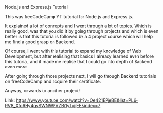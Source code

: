 Node.js and Express.js Tutorial

This was freeCodeCamp YT tutorial for Node.js and Express.js.

It explained a lot of concepts and I went through a lot of topics.
Which is really good, was that you did it by going through projects and which is even better is that
this tutorial is followed by a 4 project course which will help me find a good grasp on Backend.

Of course, I went with this tutorial to expand my knowledge of Web Development, but after realising
that basics I already learned even before this tutorial, and it made me realise that I could go into
depth of Backend even more. 

After going through those projects next, I will go through Backend tutorials on freeCodeCamp and acquire
their certificate.

Anyway, onwards to another project!




Link:   https://www.youtube.com/watch?v=Oe421EPjeBE&list=PL6-RV8_Xfo6Hy4qvSWNWPVZBi1yTxjjEE&index=7
